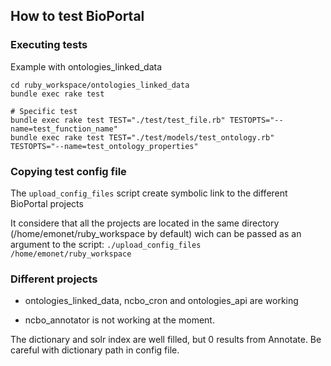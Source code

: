 ## How to test BioPortal

### Executing tests

Example with ontologies_linked_data

```shell
cd ruby_workspace/ontologies_linked_data
bundle exec rake test

# Specific test
bundle exec rake test TEST="./test/test_file.rb" TESTOPTS="--name=test_function_name"
bundle exec rake test TEST="./test/models/test_ontology.rb" TESTOPTS="--name=test_ontology_properties"
```

### Copying test config file

The `upload_config_files` script create symbolic link to the different BioPortal projects

It considere that all the projects are located in the same directory (/home/emonet/ruby_workspace by default) wich can be passed as an argument to the script:
`./upload_config_files /home/emonet/ruby_workspace`


### Different projects

* ontologies_linked_data, ncbo_cron and ontologies_api are working

* ncbo_annotator is not working at the moment.

The dictionary and solr index are well filled, but 0 results from Annotate.
Be careful with dictionary path in config file.
